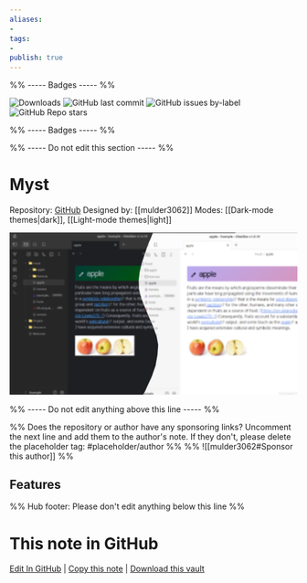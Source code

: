 ```yaml
---
aliases:
- 
tags: 
- 
publish: true
---
```


%% ----- Badges ----- %%

![Downloads](https://img.shields.io/badge/downloads-1316-573E7A?style=for-the-badge&logo=)
![GitHub last commit](https://img.shields.io/github/last-commit/mulder3062/Myst?color=573E7A&label=last%20update&logo=github&style=for-the-badge)
![GitHub issues by-label](https://img.shields.io/github/issues/mulder3062/Myst/help%20wanted?color=573E7A&logo=github&style=for-the-badge) 
![GitHub Repo stars](https://img.shields.io/github/stars/mulder3062/Myst?color=573E7A&logo=github&style=for-the-badge)

%% ----- Badges ----- %%

%% ----- Do not edit this section ----- %%

# Myst

Repository: [GitHub](https://github.com/mulder3062/Myst)
Designed by: [[mulder3062]]
Modes: [[Dark-mode themes|dark]], [[Light-mode themes|light]]



![screenshot](https://github.com/mulder3062/Myst/raw/HEAD/screenshot.png)

%% ----- Do not edit anything above this line ----- %% 

%% Does the repository or author have any sponsoring links? Uncomment the next line and add them to the author's note. If they don't, please delete the placeholder tag: #placeholder/author %%
%% ![[mulder3062#Sponsor this author]] %%


## Features



%% Hub footer: Please don't edit anything below this line %%

# This note in GitHub

<span class="git-footer">[Edit In GitHub](https://github.dev/obsidian-community/obsidian-hub/blob/main/02%20-%20Community%20Expansions/02.05%20All%20Community%20Expansions/Themes/Myst.md "git-hub-edit-note") | [Copy this note](https://raw.githubusercontent.com/obsidian-community/obsidian-hub/main/02%20-%20Community%20Expansions/02.05%20All%20Community%20Expansions/Themes/Myst.md "git-hub-copy-note") | [Download this vault](https://github.com/obsidian-community/obsidian-hub/archive/refs/heads/main.zip "git-hub-download-vault") </span>
